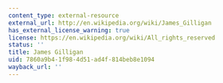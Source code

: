 ```yaml
---
content_type: external-resource
external_url: http://en.wikipedia.org/wiki/James_Gilligan
has_external_license_warning: true
license: https://en.wikipedia.org/wiki/All_rights_reserved
status: ''
title: James Gilligan
uid: 7860a9b4-1f98-4d51-ad4f-814beb8e1094
wayback_url: ''
---
```

